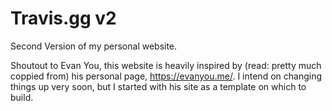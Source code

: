 # Travis.gg v2

Second Version of my personal website.

Shoutout to Evan You, this website is heavily inspired by (read: pretty much coppied from) his personal page,
<https://evanyou.me/>. I intend on changing things up very soon, but I started with his site
as a template on which to build.
